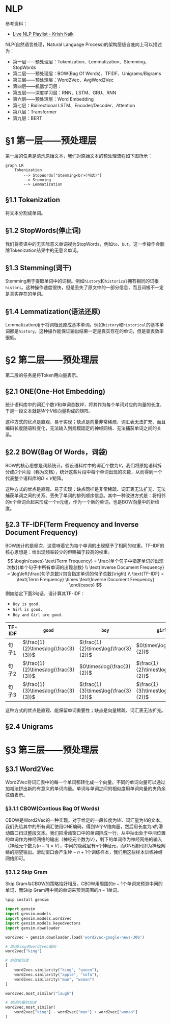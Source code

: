 # NLP

参考资料：

- [Live NLP Playlist - Krish Naik](https://www.youtube.com/playlist?list=PLZoTAELRMXVNNrHSKv36Lr3_156yCo6Nn)

NLP(自然语言处理，Natural Language Process)的架构层级自底向上可以描述为：

- 第一层——预处理层：Tokenization、Lemmatization、Stemming、StopWords
- 第二层——预处理层：BOW(Bag Of Words)、TFIDF、Unigrams/Bigrams
- 第三层——预处理层：Word2Vec、AvgWord2Vec
- 第四层——机器学习层：
- 第五层——深度学习层：RNN、LSTM、GRU、RNN
- 第六层——预处理层：Word Embedding
- 第七层：Bidirectional LSTM、Encoder/Decoder、Attention
- 第八层：Transformer
- 第九层：BERT

# §1 第一层——预处理层

第一层的任务是清洗原始文本，我们对原始文本的预处理流程如下图所示：

```mermaid
graph LR
	Tokenization
    	--> StopWords["Stemming<br>(可选)"]
    	--> Stemming 
    	--> Lemmatization
```

## §1.1 Tokenization

将文本分割成单词。

## §1.2 StopWords(停止词)

我们将英语中的无实际意义单词视为StopWords，例如`to`、`but`。这一步操作会删除Tokenization结果中的无意义单词。

## §1.3 Stemming(词干)

Stemming用于提取单词中的词根。例如`history`和`historical`拥有相同的词根`histori`。这种操作速度很快，但是丢失了原文中的一部分信息，而且词根不一定是真实存在的单词。

## §1.4 Lemmatization(语法还原)

Lemmatization用于将词根还原成基本单词。例如`history`和`historical`的基本单词都是`history`。这种操作能保证输出结果一定是真实存在的单词，但是查表效率很低。

# §2 第二层——预处理层

第二层的任务是将Token用向量表示。

## §2.1 ONE(One-Hot Embedding)

统计语料库中的词汇个数$V$和单词总数$W$，将其作为每个单词对应的向量的长度，于是一段文本就是$W$个$V$维向量构成的矩阵。

这种方式的优点是直观、易于实现；缺点是向量非常稀疏、词汇表无法扩充、而且编码长度随语料变化，无法输入到规模固定的神经网络、无法捕获单词之间的关系。

## §2.2 BOW(Bag Of Words，词袋)

BOW的核心思想是词频统计。假设语料库中的词汇个数为$V$，我们将原始语料拆分成$D$个片段（称为文档），统计这些片段中每个单词出现的次数，从而得到一个代表整个语料库的$D\times V$矩阵。

这种方式的优点是直观、易于实现；缺点同样是非常稀疏、词汇表无法扩充、无法捕获单词之间的关系、丢失了单词的排列顺序信息。其中一种改进方式是：将相邻的$n$个单词合起来形成一个$n$元组，作为一个新的单词，也是BOW向量中的新维度。

## §2.3 TF-IDF(Term Frequency and Inverse Document Frequency)

BOW统计的是频次，这意味着它为每个单词的出现赋予了相同的权重。TF-IDF的核心思想是：给出现频率较少的但赐福于较高的权重。
$$
\begin{cases}
	\text{Term Frequency} = \frac{单个句子中指定单词的出现次数}{单个句子中所有单词的出现总数}  \\
	\text{Inverse Document Frequency} = \log\left(\frac{句子总数}{包含指定单词的句子总数}\right) \\
	\text{TF-IDF} = \text{Term Frequency} \times \text{Inverse Document Frequency}
\end{cases}
$$
例如给定下面3句话，请计算其TF-IDF：

- `Boy is good.`
- `Girl is good.`
- `Boy and Girl are good.`

| TF-IDF | `good`                               | `boy`                                | `girl`                               |
| ------ | ------------------------------------ | ------------------------------------ | ------------------------------------ |
| 句子1  | $\frac{1}{2}\times\log(\frac{3}{3})$ | $\frac{1}{2}\times\log(\frac{3}{2})$ | $0\times\log(\frac{3}{2})$           |
| 句子2  | $\frac{1}{2}\times\log(\frac{3}{3})$ | $0\times\log(\frac{3}{2})$           | $\frac{1}{2}\times\log(\frac{3}{2})$ |
| 句子3  | $\frac{1}{3}\times\log(\frac{3}{3})$ | $\frac{1}{3}\times\log(\frac{3}{2})$ | $\frac{1}{3}\times\log(\frac{3}{2})$ |

这种方式的优点是直观、能保留单词重要性；缺点是向量稀疏、词汇表无法扩充。

## §2.4 Unigrams



# §3 第三层——预处理层

## §3.1 Word2Vec

Word2Vec将词汇表中的每一个单词都转化成一个向量。不同的单词向量可以通过加减法拼出新的有意义的单词向量。单词与单词之间的相似度用单词向量的夹角余弦值表示。

### §3.1.1 CBOW(Contious Bag Of Words)

CBOW是Word2Vec的一种实现。对于给定的一段长度为$W$、词汇量为$V$的文本，我们先给其中的所有词汇使用ONE编码，得到$W$个$V$维向量，然后用长度为$n$的滑动窗口扫过整段文本。我们把滑动窗口中的单词排成一行，从中抽出处于中间位置的单词作为神经网络的输出（神经元个数为$V$），剩下的单词作为神经网络的输入（神经元个数为$(n-1)\times V$），中间的隐藏层有$n$个神经元，而ONE编码即为神经网络的期望输出。滑动窗口会产生$W-n+1$个训练样本，我们用这些样本训练神经网络即可。

### §3.1.2 Skip Gram

Skip Gram与CBOW的策略恰好相反。CBOW用周围的$n-1$个单词来预测中间的单词，而Skip Gram用中间的单词来预测周围的$n-1$单词。

```python
%pip install gensim

import gensim
import gensim.models
import gensim.models.word2vec
import gensim.models.keyedvectors
import gensim.downloader

word2vec = gensim.downloader.load('word2vec-google-news-300')

# 单词king的word2vec编码
word2vec["king"]

# 余弦相似度
[
    word2vec.similarity("king", "queen"),
    word2vec.similarity("apple", "sofa"),
    word2vec.similarity("man", "woman")
]

word2vec.most_similar("laugh")

# 单词向量的加减
word2vec.most_similar(
    word2vec["king"] - word2vec["man"] + word2vec["woman"]
)
```

